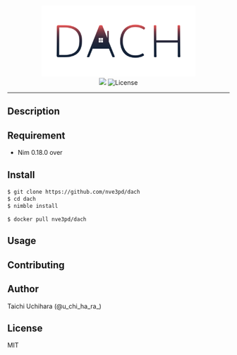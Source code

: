 <div align="center">
  <img src="img/logo.svg" width=350>
</div>

<div align="center">
  <img src="https://travis-ci.com/nve3pd/Dach.svg?branch=master">
  <img src="https://img.shields.io/github/license/MasoniteFramework/core.svg" alt="License"> 
</div>

---

## Description

## Requirement

- Nim 0.18.0 over

## Install

```
$ git clone https://github.com/nve3pd/dach
$ cd dach
$ nimble install
```

```
$ docker pull nve3pd/dach
```

## Usage

## Contributing

## Author
Taichi Uchihara (@u\_chi\_ha\_ra\_)

## License
MIT

